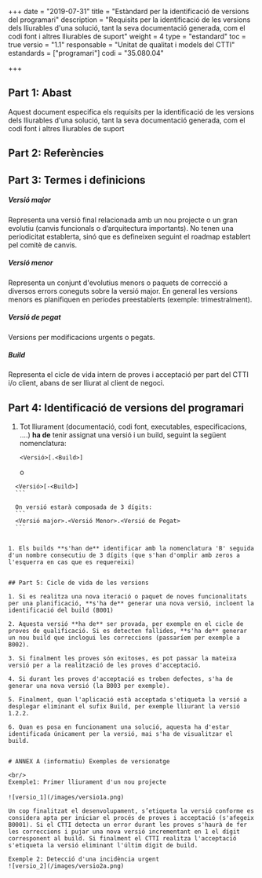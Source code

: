 +++
date        = "2019-07-31"
title       = "Estàndard per la identificació de versions del programari"
description = "Requisits per la identificació de les versions dels lliurables d'una solució, tant la seva documentació generada, com el codi font i altres lliurables de suport"
weight		= 4
type = "estandard"
toc         = true
versio      = "1.1"
responsable = "Unitat de qualitat i models del CTTI"
estandards =  ["programari"]
codi = "35.080.04"

+++

## Part 1: Abast

Aquest document especifica els requisits per la identificació de les versions dels lliurables d'una solució, tant la seva documentació generada, com el codi font i altres lliurables de suport


## Part 2: Referències 

## Part 3: Termes i definicions


##### Versió major

Representa una versió final relacionada amb un nou projecte o un gran evolutiu (canvis funcionals o d’arquitectura importants). No tenen una periodicitat establerta, sinó que es defineixen seguint el roadmap establert pel comitè de canvis.

##### Versió menor

Representa un conjunt d'evolutius menors o paquets de correcció a diversos errors coneguts sobre la versió major. En general les versions menors es planifiquen en períodes preestablerts (exemple: trimestralment).

##### Versió de pegat

Versions per modificacions urgents o pegats.

##### Build

Representa el cicle de vida intern de proves i acceptació per part del CTTI i/o client, abans de ser lliurat al client de negoci.


## Part 4: Identificació de versions del programari

1. Tot lliurament  (documentació, codi font, executables, especificacions, ....) **ha de** tenir assignat una versió i un build, seguint la següent nomenclatura:

	```
	<Versió>[.<Build>]
	```
	o
  ```
	<Versió>[-<Build>]
	```

	On versió estarà composada de 3 dígits:
	```
	<Versió major>.<Versió Menor>.<Versió de Pegat>
	```


1. Els builds **s'han de** identificar amb la nomenclatura 'B' seguida d'un nombre consecutiu de 3 dígits (que s'han d'omplir amb zeros a l'esquerra en cas que es requereixi)


## Part 5: Cicle de vida de les versions

1. Si es realitza una nova iteració o paquet de noves funcionalitats per una planificació, **s'ha de** generar una nova versió, incloent la identificació del build (B001)

2. Aquesta versió **ha de** ser provada, per exemple en el cicle de proves de qualificació. Si es detecten fallides, **s'ha de** generar un nou build que inclogui les correccions (passaríem per exemple a B002).

3. Si finalment les proves són exitoses, es pot passar la mateixa versió per a la realització de les proves d'acceptació.

4. Si durant les proves d'acceptació es troben defectes, s'ha de generar una nova versió (la B003 per exemple).

5. Finalment, quan l'aplicació està acceptada s'etiqueta la versió a desplegar eliminant el sufix Build, per exemple lliurant la versió 1.2.2.

6. Quan es posa en funcionament una solució, aquesta ha d'estar identificada únicament per la versió, mai s'ha de visualitzar el build. 


# ANNEX A (informatiu) Exemples de versionatge

<br/>
Exemple1: Primer lliurament d'un nou projecte

![versio_1](/images/versio1a.png)　 

Un cop finalitzat el desenvolupament, s’etiqueta la versió conforme es considera apta per iniciar el procés de proves i acceptació (s'afegeix B0001). Si el CTTI detecta un error durant les proves s'haurà de fer les correccions i pujar una nova versió incrementant en 1 el dígit corresponent al build. Si finalment el CTTI realitza l'acceptació s'etiqueta la versió eliminant l'últim dígit de build.

Exemple 2: Detecció d'una incidència urgent
![versio_2](/images/versio2a.png)
